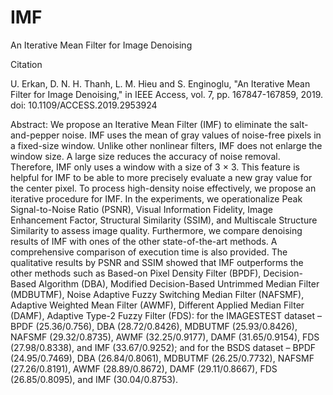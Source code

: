 # IMF
An Iterative Mean Filter for Image Denoising

Citation

U. Erkan, D. N. H. Thanh, L. M. Hieu and S. Enginoglu, "An Iterative Mean Filter for Image Denoising," in IEEE Access, vol. 7, pp. 167847-167859, 2019. doi: 10.1109/ACCESS.2019.2953924

Abstract:
We propose an Iterative Mean Filter (IMF) to eliminate the salt-and-pepper noise. IMF uses the mean of gray values of noise-free pixels in a fixed-size window. Unlike other nonlinear filters, IMF does not enlarge the window size. A large size reduces the accuracy of noise removal. Therefore, IMF only uses a window with a size of 3 × 3. This feature is helpful for IMF to be able to more precisely evaluate a new gray value for the center pixel. To process high-density noise effectively, we propose an iterative procedure for IMF. In the experiments, we operationalize Peak Signal-to-Noise Ratio (PSNR), Visual Information Fidelity, Image Enhancement Factor, Structural Similarity (SSIM), and Multiscale Structure Similarity to assess image quality. Furthermore, we compare denoising results of IMF with ones of the other state-of-the-art methods. A comprehensive comparison of execution time is also provided. The qualitative results by PSNR and SSIM showed that IMF outperforms the other methods such as Based-on Pixel Density Filter (BPDF), Decision-Based Algorithm (DBA), Modified Decision-Based Untrimmed Median Filter (MDBUTMF), Noise Adaptive Fuzzy Switching Median Filter (NAFSMF), Adaptive Weighted Mean Filter (AWMF), Different Applied Median Filter (DAMF), Adaptive Type-2 Fuzzy Filter (FDS): for the IMAGESTEST dataset – BPDF (25.36/0.756), DBA (28.72/0.8426), MDBUTMF (25.93/0.8426), NAFSMF (29.32/0.8735), AWMF (32.25/0.9177), DAMF (31.65/0.9154), FDS (27.98/0.8338), and IMF (33.67/0.9252); and for the BSDS dataset – BPDF (24.95/0.7469), DBA (26.84/0.8061), MDBUTMF (26.25/0.7732), NAFSMF (27.26/0.8191), AWMF (28.89/0.8672), DAMF (29.11/0.8667), FDS (26.85/0.8095), and IMF (30.04/0.8753).
